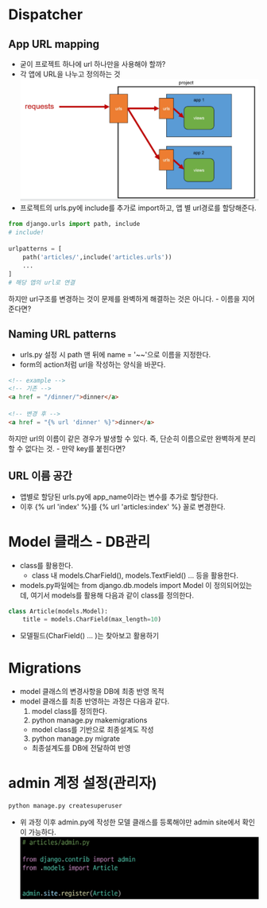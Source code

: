 # Dispatcher
## App URL mapping
- 굳이 프로젝트 하나에 url 하나만을 사용해야 할까?
- 각 앱에 URL을 나누고 정의하는 것
![Alt text](image-6.png)
- 프로젝트의 urls.py에 include를 추가로 import하고, 앱 별 url경로를 할당해준다.
```python
from django.urls import path, include
# include!

urlpatterns = [
    path('articles/',include('articles.urls'))
    ...
]
# 해당 앱의 url로 연결
```

하지만 url구조를 변경하는 것이 문제를 완벽하게 해결하는 것은 아니다. - 이름을 지어준다면?
## Naming URL patterns
- urls.py 설정 시 path 맨 뒤에 name = '~~'으로 이름을 지정한다.
- form의 action처럼 url을 작성하는 양식을 바꾼다.
```html
<!-- example -->
<!-- 기존 -->
<a href = "/dinner/">dinner</a>

<!-- 변경 후 -->
<a href = "{% url 'dinner' %}">dinner</a>
```

하지만 url의 이름이 같은 경우가 발생할 수 있다. 즉, 단순히 이름으로만 완벽하게 분리할 수 없다는 것. - 만약 key를 붙힌다면?
## URL 이름 공간
- 앱별로 할당된 urls.py에 app_name이라는 변수를 추가로 할당한다.
- 이후 {% url 'index' %}를 {% url 'articles:index' %} 꼴로 변경한다.


# Model 클래스 - DB관리
- class를 활용한다.
    - class 내 models.CharField(), models.TextField() ... 등을 활용한다.
- models.py파일에는 from django.db.models import Model 이 정의되어있는데, 여기서 models를 활용해 다음과 같이 class를 정의한다.
```python
class Article(models.Model):
    title = models.CharField(max_length=10)
```
- 모델필드(CharField() ... )는 찾아보고 활용하기

# Migrations
- model 클래스의 변경사항을 DB에 최종 반영 목적
- model 클래스를 최종 반영하는 과정은 다음과 같다.
    1. model class를 정의한다.
    2. python manage.py makemigrations
    - model class를 기반으로 최종설계도 작성
    3. python manage.py migrate
    - 최종설계도를 DB에 전달하여 반영

# admin 계정 설정(관리자)
```python
python manage.py createsuperuser
```
- 위 과정 이후 admin.py에 작성한 모델 클래스를 등록해야만 admin site에서 확인이 가능하다.
![Alt text](image-7.png)

